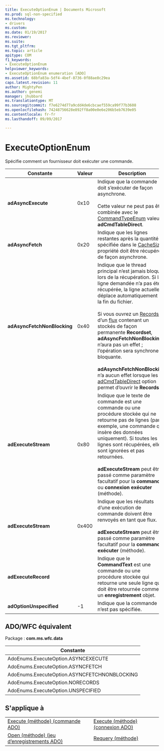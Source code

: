 ```yaml
---
title: ExecuteOptionEnum | Documents Microsoft
ms.prod: sql-non-specified
ms.technology:
- drivers
ms.custom: 
ms.date: 01/19/2017
ms.reviewer: 
ms.suite: 
ms.tgt_pltfrm: 
ms.topic: article
apitype: COM
f1_keywords:
- ExecuteOptionEnum
helpviewer_keywords:
- ExecuteOptionEnum enumeration [ADO]
ms.assetid: 68bfa83a-5df4-4bef-8736-0f88ae8c29ea
caps.latest.revision: 11
author: MightyPen
ms.author: genemi
manager: jhubbard
ms.translationtype: MT
ms.sourcegitcommit: f7e6274d77a9cdd4de6cbcaef559ca99f77b3608
ms.openlocfilehash: 74248756628e892ff8a00e0e6e206b5eb7639e05
ms.contentlocale: fr-fr
ms.lasthandoff: 09/09/2017

---
```

# <a name="executeoptionenum"></a>ExecuteOptionEnum
Spécifie comment un fournisseur doit exécuter une commande.  
  
|Constante|Valeur| Description|  
|--------------|-----------|-----------------|  
|**adAsyncExecute**|0x10|Indique que la commande doit s’exécuter de façon asynchrone.<br /><br /> Cette valeur ne peut pas être combinée avec le [CommandTypeEnum](../../../ado/reference/ado-api/commandtypeenum.md) valeur **adCmdTableDirect**.|  
|**adAsyncFetch**|0x20|Indique que les lignes restantes après la quantité spécifiée dans le [CacheSize](../../../ado/reference/ado-api/cachesize-property-ado.md) propriété doit être récupérée de façon asynchrone.|  
|**adAsyncFetchNonBlocking**|0x40|Indique que le thread principal n’est jamais bloqué lors de la récupération. Si la ligne demandée n’a pas été récupérée, la ligne actuelle déplace automatiquement à la fin du fichier.<br /><br /> Si vous ouvrez un [Recordset](../../../ado/reference/ado-api/recordset-object-ado.md) d’un [flux](../../../ado/reference/ado-api/stream-object-ado.md) contenant un stockés de façon permanente **Recordset**, **adAsyncFetchNonBlocking** n’aura pas un effet ; l’opération sera synchrone et bloquante.<br /><br /> **adAsynchFetchNonBlocking** n’a aucun effet lorsque les [adCmdTableDirect](../../../ado/reference/ado-api/commandtypeenum.md) option permet d’ouvrir le **Recordset**.|  
|**adExecuteStream**|0x80|Indique que le texte de commande est une commande ou une procédure stockée qui ne retourne pas de lignes (par exemple, une commande qui insère des données uniquement). Si toutes les lignes sont récupérées, elles sont ignorées et pas retournées.<br /><br /> **adExecuteStream** peut être passé comme paramètre facultatif pour la **commande** ou **connexion exécuter** (méthode).|  
|**adExecuteStream**|0x400|Indique que les résultats d’une exécution de commande doivent être renvoyés en tant que flux.<br /><br /> **adExecuteStream** peut être passé comme paramètre facultatif pour la **commande exécuter** (méthode).|  
|**adExecuteRecord**||Indique que le **CommandText** est une commande ou une procédure stockée qui retourne une seule ligne qui doit être retournée comme un **enregistrement** objet.|  
|**adOptionUnspecified**|-1|Indique que la commande n’est pas spécifiée.|  
  
## <a name="adowfc-equivalent"></a>ADO/WFC équivalent  
 Package : **com.ms.wfc.data**  
  
|Constante|  
|--------------|  
|AdoEnums.ExecuteOption.ASYNCEXECUTE|  
|AdoEnums.ExecuteOption.ASYNCFETCH|  
|AdoEnums.ExecuteOption.ASYNCFETCHNONBLOCKING|  
|AdoEnums.ExecuteOption.NORECORDS|  
|AdoEnums.ExecuteOption.UNSPECIFIED|  
  
## <a name="applies-to"></a>S'applique à  
  
|||  
|-|-|  
|[Execute (méthode) (commande ADO)](../../../ado/reference/ado-api/execute-method-ado-command.md)|[Execute (méthode) (connexion ADO)](../../../ado/reference/ado-api/execute-method-ado-connection.md)|  
|[Open (méthode) (jeu d’enregistrements ADO)](../../../ado/reference/ado-api/open-method-ado-recordset.md)|[Requery (méthode)](../../../ado/reference/ado-api/requery-method.md)|
